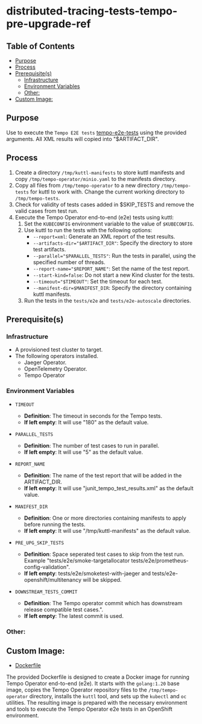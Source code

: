 # distributed-tracing-tests-tempo-pre-upgrade-ref<!-- omit from toc -->

## Table of Contents<!-- omit from toc -->

- [Purpose](#purpose)
- [Process](#process)
- [Prerequisite(s)](#prerequisites)
  - [Infrastructure](#infrastructure)
  - [Environment Variables](#environment-variables)
  - [Other:](#other)
- [Custom Image:](#custom-image)

## Purpose

Use to execute the `Tempo E2E tests` [tempo-e2e-tests](https://github.com/grafana/tempo-operator/tree/main/tests) using the provided arguments. All XML results will copied into "$ARTIFACT_DIR".

## Process

1. Create a directory `/tmp/kuttl-manifests` to store kuttl manifests and copy `/tmp/tempo-operator/minio.yaml` to the manifests directory.
2. Copy all files from `/tmp/tempo-operator` to a new directory `/tmp/tempo-tests` for kuttl to work with. Change the current working directory to `/tmp/tempo-tests`.
3. Check for validity of tests cases added in $SKIP_TESTS and remove the valid cases from test run.
4. Execute the Tempo Operator end-to-end (e2e) tests using kuttl:
   1. Set the `KUBECONFIG` environment variable to the value of `$KUBECONFIG`.
   2. Use kuttl to run the tests with the following options:
      - `--report=xml`: Generate an XML report of the test results.
      - `--artifacts-dir="$ARTIFACT_DIR"`: Specify the directory to store test artifacts.
      - `--parallel="$PARALLEL_TESTS"`: Run the tests in parallel, using the specified number of threads.
      - `--report-name="$REPORT_NAME"`: Set the name of the test report.
      - `--start-kind=false`: Do not start a new Kind cluster for the tests.
      - `--timeout="$TIMEOUT"`: Set the timeout for each test.
      - `--manifest-dir=$MANIFEST_DIR`: Specify the directory containing kuttl manifests.
   3. Run the tests in the `tests/e2e` and `tests/e2e-autoscale` directories.

## Prerequisite(s)

### Infrastructure

- A provisioned test cluster to target.
- The following operators installed.
  - Jaeger Operator.
  - OpenTelemetry Operator.
  - Tempo Operator

### Environment Variables

- `TIMEOUT`
  - **Definition**: The timeout in seconds for the Tempo tests.
  - **If left empty**: It will use "180" as the default value.

- `PARALLEL_TESTS`
  - **Definition**: The number of test cases to run in parallel.
  - **If left empty**: It will use "5" as the default value.

- `REPORT_NAME`
  - **Definition**: The name of the test report that will be added in the ARTIFACT_DIR.
  - **If left empty**: It will use "junit_tempo_test_results.xml" as the default value.

- `MANIFEST_DIR`
  - **Definition**: One or more directories containing manifests to apply before running the tests.
  - **If left empty**: It will use "/tmp/kuttl-manifests" as the default value.

- `PRE_UPG_SKIP_TESTS`
  - **Definition**: Space seperated test cases to skip from the test run. Example "tests/e2e/smoke-targetallocator tests/e2e/prometheus-config-validation".
  - **If left empty**: tests/e2e/smoketest-with-jaeger and tests/e2e-openshift/multitenancy will be skipped.

- `DOWNSTREAM_TESTS_COMMIT`
  - **Definition**: The Tempo operator commit which has downstream release compatible test cases.".
  - **If left empty**: The latest commit is used.

### Other:

## Custom Image:

- [Dockerfile](https://github.com/grafana/tempo-operator/blob/main/tests/Dockerfile)

The provided Dockerfile is designed to create a Docker image for running Tempo Operator end-to-end (e2e). It starts with the `golang:1.20` base image, copies the Tempo Operator repository files to the `/tmp/tempo-operator` directory, installs the `kuttl` tool, and sets up the `kubectl` and `oc` utilities. The resulting image is prepared with the necessary environment and tools to execute the Tempo Operator e2e tests in an OpenShift environment.
